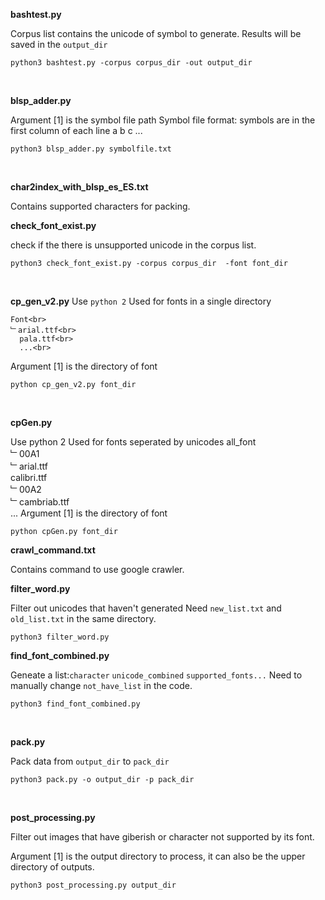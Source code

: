 **bashtest.py**

Corpus list contains the unicode of symbol to generate.
Results will be saved in the `output_dir`
 ```
 python3 bashtest.py -corpus corpus_dir -out output_dir
 ```
<br>

**blsp_adder.py**

Argument [1] is the symbol file path
Symbol file format: symbols are in the first column of each line
a
b
c
...
 ```
 python3 blsp_adder.py symbolfile.txt
 ```
<br>

**char2index_with_blsp_es_ES.txt**

Contains supported characters for packing.
<br>

**check_font_exist.py**

check if the there is unsupported unicode in the corpus list.
 ```
 python3 check_font_exist.py -corpus corpus_dir  -font font_dir
 ```
<br>

**cp_gen_v2.py**
Use `python 2`
Used for fonts in a single directory
```
Font<br>
﹂arial.ttf<br>
  pala.ttf<br>
  ...<br>
```
Argument [1] is the directory of font
 ```
 python cp_gen_v2.py font_dir
```
<br>


**cpGen.py**

Use python 2
Used for fonts seperated by unicodes
all_font<br>
﹂00A1<br>
	﹂arial.ttf<br>
	  calibri.ttf<br>
﹂00A2<br>
	﹂cambriab.ttf<br>
...
Argument [1] is the directory of font
```
python cpGen.py font_dir
```


**crawl_command.txt**

Contains command to use google crawler.


**filter_word.py**

Filter out unicodes that haven't generated
Need `new_list.txt` and `old_list.txt` in the same directory.
```
python3 filter_word.py
```


**find_font_combined.py**

Geneate a list:`character` `unicode_combined` `supported_fonts...`
Need to manually change `not_have_list` in the code.
```
python3 find_font_combined.py
```
<br>

**pack.py**

Pack data from `output_dir` to `pack_dir`
```
python3 pack.py -o output_dir -p pack_dir
```
<br>

**post_processing.py**

Filter out images that have giberish or character
not supported by its font.

Argument [1] is the output directory to process, 
it can also be the upper directory of outputs.
```
python3 post_processing.py output_dir
```
<br>
